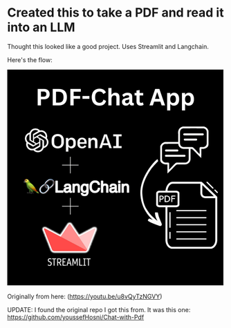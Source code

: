 # Created this to take a PDF and read it into an LLM
Thought this looked like a good project. Uses Streamlit and Langchain.

Here's the flow:

![Flow](./PDF-Chat%20App.png)

Originally from here:
(https://youtu.be/u8vQyTzNGVY)

UPDATE:
I found the original repo I got this from. It was this one:
https://github.com/youssefHosni/Chat-with-Pdf
